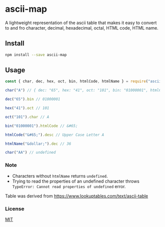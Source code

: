 # ascii-map

A lightweight representation of the ascii table that makes it easy to convert to and fro character, decimal, hexadecimal, octal, HTML code, HTML name.

## Install

```sh
npm install --save ascii-map
```

## Usage

```js
const { char, dec, hex, oct, bin, htmlCode, htmlName } = require("ascii-map");

char("A") // { dec: "65", hex: "41", oct: "101", bin: "01000001", htmlCode: "&#65;", htmlName: undefined, char: "A", desc: "Upper Case Letter A" }

dec("65").bin // 01000001

hex("41").oct // 101

oct("101").char // A

bin("01000001").htmlCode // &#65;

htmlCode("&#65;").desc // Upper Case Letter A

htmlName("&dollar;").dec // 36

char("AA") // undefined

```

### Note
+ Characters without `htmlName` returns `undefined`.
+ Trying to read the properties of an undefined character throws `TypeError: Cannot read properties of undefined` error.

Table was derived from https://www.lookuptables.com/text/ascii-table


### License
[MIT](https://choosealicense.com/licenses/mit/)